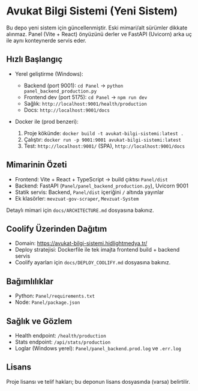 # Avukat Bilgi Sistemi (Yeni Sistem)

Bu depo yeni sistem için güncellenmiştir. Eski mimari/alt sürümler dikkate alınmaz. Panel (Vite + React) önyüzünü derler ve FastAPI (Uvicorn) arka uç ile aynı konteynerde servis eder.

## Hızlı Başlangıç

- Yerel geliştirme (Windows):
  - Backend (port 9001): `cd Panel` → `python panel_backend_production.py`
  - Frontend dev (port 5175): `cd Panel` → `npm run dev`
  - Sağlık: `http://localhost:9001/health/production`
  - Docs: `http://localhost:9001/docs`

- Docker ile (prod benzeri):
  1. Proje kökünde: `docker build -t avukat-bilgi-sistemi:latest .`
  2. Çalıştır: `docker run -p 9001:9001 avukat-bilgi-sistemi:latest`
  3. Test: `http://localhost:9001/` (SPA), `http://localhost:9001/docs`

## Mimarinin Özeti

- Frontend: Vite + React + TypeScript → build çıktısı `Panel/dist`
- Backend: FastAPI (`Panel/panel_backend_production.py`), Uvicorn 9001
- Statik servis: Backend, `Panel/dist` içeriğini `/` altında yayınlar
- Ek klasörler: `mevzuat-gov-scraper`, `Mevzuat-System`

Detaylı mimari için `docs/ARCHITECTURE.md` dosyasına bakınız.

## Coolify Üzerinden Dağıtım

- Domain: <https://avukat-bilgi-sistemi.hidlightmedya.tr/>
- Deploy stratejisi: Dockerfile ile tek imajta frontend build + backend servis
- Coolify ayarları için `docs/DEPLOY_COOLIFY.md` dosyasına bakınız.

## Bağımlılıklar

- Python: `Panel/requirements.txt`
- Node: `Panel/package.json`

## Sağlık ve Gözlem

- Health endpoint: `/health/production`
- Stats endpoint: `/api/stats/production`
- Loglar (Windows yerel): `Panel/panel_backend.prod.log` ve `.err.log`

## Lisans

Proje lisansı ve telif hakları; bu deponun lisans dosyasında (varsa) belirtilir.
